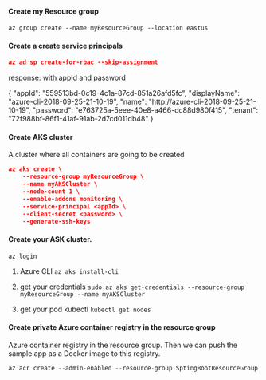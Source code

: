 #### Create my Resource group

`az group create --name myResourceGroup --location eastus`



#### Create a create service principals
```json
az ad sp create-for-rbac --skip-assignment
```

response: with appId and password

{
  "appId": "559513bd-0c19-4c1a-87cd-851a26afd5fc",
  "displayName": "azure-cli-2018-09-25-21-10-19",
  "name": "http://azure-cli-2018-09-25-21-10-19",
  "password": "e763725a-5eee-40e8-a466-dc88d980f415",
  "tenant": "72f988bf-86f1-41af-91ab-2d7cd011db48"
}


#### Create AKS cluster

A cluster  where all containers are going to be created

```json
az aks create \
    --resource-group myResourceGroup \
    --name myAKSCluster \
    --node-count 1 \
    --enable-addons monitoring \
    --service-principal <appId> \
    --client-secret <password> \
    --generate-ssh-keys
```

####  Create your ASK cluster.

```
az login
```

1) Azure CLI
`az aks install-cli `

2) get your credentials
`sudo az aks get-credentials --resource-group myResourceGroup --name myAKSCluster`

3) get your pod kubectl
`kubectl get nodes`



#### Create  private Azure container registry in the resource group

Azure container registry in the resource group.  Then we can push the sample app as a Docker image to this registry.

```cpp
az acr create --admin-enabled --resource-group SptingBootResourceGroup --location eastus  --name SptingBootRegistry --sku Basic
```
